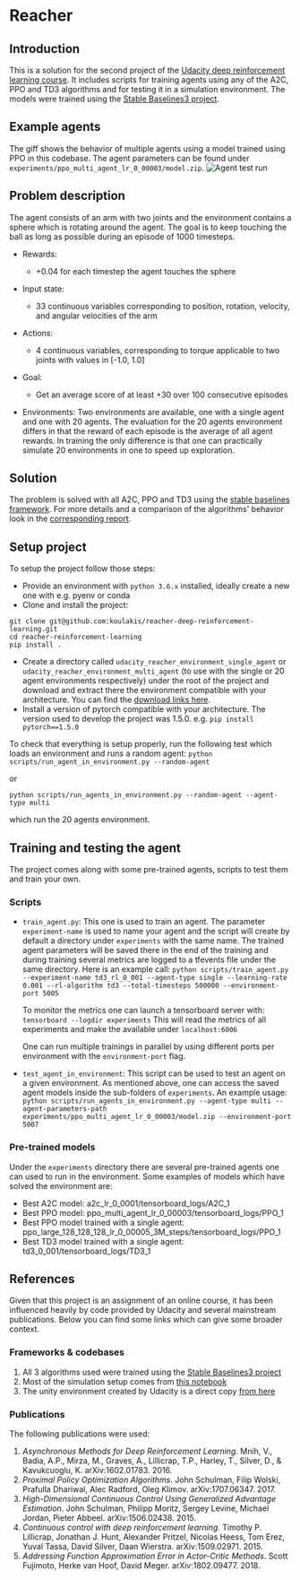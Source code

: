 # Reacher
## Introduction
This is a solution for the second project of the [Udacity deep reinforcement learning course](https://www.udacity.com/course/deep-reinforcement-learning-nanodegree--nd893). 
It includes scripts for training agents using any of the A2C, PPO and TD3 algorithms and for testing it in a simulation environment.
The models were trained using the [Stable Baselines3 project](https://stable-baselines3.readthedocs.io/en/master/#).

## Example agents
The giff shows the behavior of multiple agents using a model trained using PPO in this codebase. The agent parameters can be found under `experiments/ppo_multi_agent_lr_0_00003/model.zip`.
![Agent test run](artifacts/ppo_example_run.gif)

## Problem description
The agent consists of an arm with two joints and the environment contains a sphere which is rotating around the agent.
The goal is to keep touching the ball as long as possible during an episode of 1000 timesteps.

- Rewards:
  - +0.04 for each timestep the agent touches the sphere
- Input state:
  - 33 continuous variables corresponding to position, rotation, velocity, and angular velocities of the arm
- Actions:
  - 4 continuous variables, corresponding to torque applicable to two joints with values in [-1.0, 1.0]
- Goal:
  - Get an average score of at least +30 over 100 consecutive episodes
  
- Environments:
    Two environments are available, one with a single agent and one with 20 agents. The evaluation for the 20 agents
    environment differs in that the reward of each episode is the average of all agent rewards. In training the only
    difference is that one can practically simulate 20 environments in one to speed up exploration. 

## Solution
The problem is solved with all A2C, PPO and TD3 using the [stable baselines framework](https://stable-baselines3.readthedocs.io/en/master/).
 For more details and a comparison of the algorithms' behavior look in the [corresponding report](https://github.com/koulakis/reacher-deep-reinforcement-learning/blob/master/Report.ipynb). 

## Setup project
To setup the project follow those steps:
- Provide an environment with `python 3.6.x` installed, ideally create a new one with e.g. pyenv or conda
- Clone and install the project: 
```
git clone git@github.com:koulakis/reacher-deep-reinforcement-learning.git
cd reacher-reinforcement-learning
pip install .
```
- Create a directory called `udacity_reacher_environment_single_agent` or `udacity_reacher_environment_multi_agent` (to use with the single or 20 agent environments respectively)
under the root of the project and download and extract there the environment compatible with your architecture. 
You can find the [download links here](https://github.com/udacity/deep-reinforcement-learning/tree/master/p2_continuous-control#getting-started).
- Install a version of pytorch compatible with your architecture. The version used to develop the project was 1.5.0.
e.g. `pip install pytorch==1.5.0`

To check that everything is setup properly, run the following test which loads an environment and runs a random agent:
`python scripts/run_agent_in_environment.py --random-agent`

or 

`python scripts/run_agents_in_environment.py --random-agent --agent-type multi`

which run the 20 agents environment.

## Training and testing the agent
The project comes along with some pre-trained agents, scripts to test them and train your own.

### Scripts
- `train_agent.py`: This one is used to train an agent. The parameter `experiment-name` is used to name your agent and
    the script will create by default a directory under `experiments` with the same name. The trained agent parameters
    will be saved there in the end of the training and during training several metrics are logged to a  tfevents file
    under the same directory. Here is an example call:
    ```python scripts/train_agent.py --experiment-name td3_rl_0_001 --agent-type single --learning-rate 0.001 --rl-algorithm td3 --total-timesteps 500000 --environment-port 5005```
    
    To monitor the metrics one can launch a tensorboard server with:
    ```tensorboard --logdir experiments```
    This will read the metrics of all experiments and make the available under `localhost:6006`
    
    One can run multiple trainings in parallel by using different ports per environment with the `environment-port` flag.
    
- `test_agent_in_environment`: This script can be used to test an agent on a given environment. As mentioned above, one
can access the saved agent models inside the sub-folders of `experiments`. An example usage:
    ```python scripts/run_agents_in_environment.py --agent-type multi --agent-parameters-path experiments/ppo_multi_agent_lr_0_00003/model.zip --environment-port 5007```
    
### Pre-trained models
Under the `experiments` directory there are several pre-trained agents one can used to run in the environment. Some
examples of models which have solved the environment are: 

- Best A2C model: a2c_lr_0_0001/tensorboard_logs/A2C_1
- Best PPO model: ppo_multi_agent_lr_0_00003/tensorboard_logs/PPO_1
- Best PPO model trained with a single agent: ppo_large_128_128_128_lr_0_00005_3M_steps/tensorboard_logs/PPO_1
- Best TD3 model trained with a single agent: td3_0_001/tensorboard_logs/TD3_1

## References
Given that this project is an assignment of an online course, it has been influenced heavily by code provided by
Udacity and several mainstream publications. Below you can find some links which can give some broader context.

### Frameworks & codebases
1. All 3 algorithms used were trained using the [Stable Baselines3 project](https://stable-baselines3.readthedocs.io/en/master/#)
1. Most of the simulation setup comes from [this notebook](https://github.com/udacity/deep-reinforcement-learning/blob/master/p2_continuous-control/Continuous_Control.ipynb)
1. The unity environment created by Udacity is a direct copy [from here](https://github.com/udacity/deep-reinforcement-learning/tree/master/python)
 
### Publications
The following publications were used:

1. *Asynchronous Methods for Deep Reinforcement Learning*. Mnih, V., Badia, A.P., Mirza, M., Graves, A., Lillicrap, T.P., Harley, T., Silver, D., & Kavukcuoglu, K. arXiv:1602.01783. 2016.
1. *Proximal Policy Optimization Algorithms*. John Schulman, Filip Wolski, Prafulla Dhariwal, Alec Radford, Oleg Klimov. arXiv:1707.06347. 2017.
1. *High-Dimensional Continuous Control Using Generalized Advantage Estimation*. John Schulman, Philipp Moritz, Sergey Levine, Michael Jordan, Pieter Abbeel. arXiv:1506.02438. 2015.
1. *Continuous control with deep reinforcement learning*. Timothy P. Lillicrap, Jonathan J. Hunt, Alexander Pritzel, Nicolas Heess, Tom Erez, Yuval Tassa, David Silver, Daan Wierstra. arXiv:1509.02971. 2015.
1. *Addressing Function Approximation Error in Actor-Critic Methods*. Scott Fujimoto, Herke van Hoof, David Meger. 	arXiv:1802.09477. 2018.
